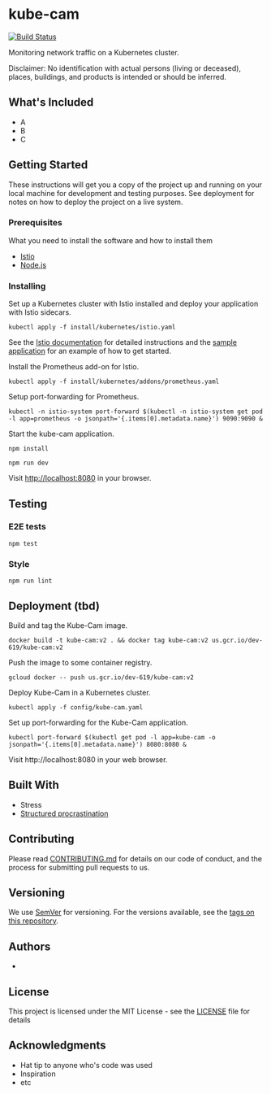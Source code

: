 # kube-cam
[![Build Status](https://travis-ci.com/setttings/kube-cam.svg?token=rnsfBSr65omB9Dwzrq4q&branch=master)](https://travis-ci.com/setttings/kube-cam)

Monitoring network traffic on a Kubernetes cluster.

Disclaimer: No identification with actual persons (living or deceased), places, buildings, and products is intended or should be inferred.

## What's Included
* A
* B
* C

## Getting Started

These instructions will get you a copy of the project up and running on your local machine for development and testing purposes. See deployment for notes on how to deploy the project on a live system.

### Prerequisites

What you need to install the software and how to install them

* [Istio](https://istio.io/)
* [Node.js](https://nodejs.org/en/)

### Installing

Set up a Kubernetes cluster with Istio installed and deploy your application with Istio sidecars.

```
kubectl apply -f install/kubernetes/istio.yaml
```

See the [Istio documentation](https://istio.io/docs/setup/kubernetes/quick-start.html) for detailed instructions and the [sample application](sample) for an example of how to get started.

Install the Prometheus add-on for Istio.

```
kubectl apply -f install/kubernetes/addons/prometheus.yaml
```

Setup port-forwarding for Prometheus.

```
kubectl -n istio-system port-forward $(kubectl -n istio-system get pod -l app=prometheus -o jsonpath='{.items[0].metadata.name}') 9090:9090 &
```

Start the kube-cam application.

```
npm install

npm run dev
```

Visit [http://localhost:8080](http://localhost:8080) in your browser.

## Testing

### E2E tests

```
npm test
```

### Style

```
npm run lint
```

## Deployment (tbd)

Build and tag the Kube-Cam image.

```
docker build -t kube-cam:v2 . && docker tag kube-cam:v2 us.gcr.io/dev-619/kube-cam:v2
```

Push the image to some container registry.

```
gcloud docker -- push us.gcr.io/dev-619/kube-cam:v2
```

Deploy Kube-Cam in a Kubernetes cluster.

```
kubectl apply -f config/kube-cam.yaml
```

Set up port-forwarding for the Kube-Cam application.

```
kubectl port-forward $(kubectl get pod -l app=kube-cam -o jsonpath='{.items[0].metadata.name}') 8080:8080 &
```

Visit http://localhost:8080 in your web browser.

## Built With
* Stress
* [Structured procrastination](http://www.structuredprocrastination.com/)

## Contributing

Please read [CONTRIBUTING.md](https://gist.github.com/PurpleBooth/b24679402957c63ec426) for details on our code of conduct, and the process for submitting pull requests to us.

## Versioning

We use [SemVer](http://semver.org/) for versioning. For the versions available, see the [tags on this repository](https://github.com/your/project/tags).

## Authors

*

## License

This project is licensed under the MIT License - see the [LICENSE](LICENSE) file for details

## Acknowledgments

* Hat tip to anyone who's code was used
* Inspiration
* etc
